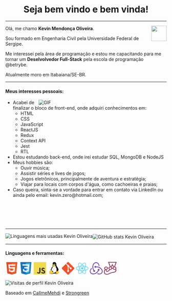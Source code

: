 <h1 align='center'> Seja bem vindo e bem vinda! </h1>
<hr>
<a href="https://www.linkedin.com/in/kevinmendoncaoliveira/" target="blank">
  <img align="right" src="https://i.ibb.co/Kx2GSrT/linkedin.png" width="48px" height="48px">
</a>
<p align="left" >
Olá, me chamo <b>Kevin Mendonça Oliveira</b>.
</p>
<p align="left" >
Sou formado em Engenharia Civil pela Universidade Federal de Sergipe.
</p>
<p align="left" >
Me interessei pela área de programação e estou me capacitando para me tornar um <b>Deselvolvedor Full-Stack</b> pela escola de programação @betrybe.
</p>
<p align="left" >
Atualmente moro em Itabaiana/SE-BR.
</p>
<hr>
<h4>Meus interesses pessoais: </h4>
<img align="right" alt="GIF" src="https://octocat-generator-assets.githubusercontent.com/my-octocat-1622839571924.png" width="400px" />
<ul>
  <li>Acabei de finalizar o bloco de front-end, onde adquiri conhecimentos em:
    <ul>
      <li>HTML</li>
      <li>CSS</li>
      <li>JavaScript</li>
      <li>ReactJS</li>
      <li>Redux</li>
      <li>Context API</li>
      <li>Jest</li>
      <li>RTL</li>
    </ul>
  </li>
  <li>Estou estudando back-end, onde irei estudar SQL, MongoDB e NodeJS</li>
  <li>Meus hobbies são:
    <ul>
    <li>Ouvir música;</li>
    <li>Assistir séries e lives de jogos;</li>
    <li>Jogos eletrônicos, principalmente de aventura e estratégia;</li>
    <li>Viajar para locais com corpos d'água, como cachoeiras e praias;</li>
    </ul>
  </li>
  <li>Caso queira, sinta-se a vontade para entrar em contato via LinkedIn ou ainda pelo email: kevin.zero@hotmail.com;</li>
</ul>
<br>
<br>
<br>
<br>
<hr>
<p>
  <img align="left" src="https://github-readme-stats.vercel.app/api/top-langs/?username=kevin-ol&layout=compact" alt="Linguagens mais usadas Kevin Oliveira" />
</p>
<p>
  <img align="center" src="https://github-readme-stats.vercel.app/api?username=kevin-ol&show_icons=true&theme=radical" alt="GitHub stats Kevin Oliveira" />
</p>
<hr>
<h4>Linguagens e ferramentas:</h4>
<p align="left">
<img src="https://raw.githubusercontent.com/devicons/devicon/master/icons/html5/html5-original.svg" alt="html5" width="40" height="40"/> 
<img src="https://raw.githubusercontent.com/devicons/devicon/master/icons/css3/css3-original.svg" alt="css3" width="40" height="40"/> 
<img src="https://raw.githubusercontent.com/devicons/devicon/master/icons/javascript/javascript-original.svg" alt="javascript" width="40" height="40"/> 
<img src="https://raw.githubusercontent.com/devicons/devicon/master/icons/linux/linux-original.svg" alt="linux" width="40" height="40" />
<img src="https://raw.githubusercontent.com/devicons/devicon/master/icons/git/git-original.svg" alt="git" width="40" height="40"/> 
<img src="https://raw.githubusercontent.com/devicons/devicon/master/icons/react/react-original.svg" alt="git" width="40" height="40"/> 
<img src="https://raw.githubusercontent.com/devicons/devicon/master/icons/redux/redux-original.svg" alt="git" width="40" height="40"/> 
<img src="https://raw.githubusercontent.com/devicons/devicon/master/icons/jest/jest-plain.svg" alt="git" width="40" height="40"/> 
</p>
<p align="left"> <img src="https://komarev.com/ghpvc/?username=Kevin-Ol" alt="Visitas de perfil Kevin Oliveira" /> </p>
<p>
Baseado em <a href="https://github.com/CallmeMehdi" target="blank">CallmeMehdi</a> e <a href="https://github.com/Strongreen" target="blank">Strongreen</a>
</p>
